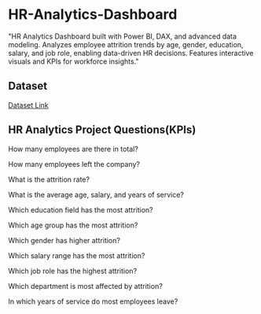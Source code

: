 # HR-Analytics-Dashboard
"HR Analytics Dashboard built with Power BI, DAX, and advanced data modeling. Analyzes employee attrition trends by age, gender, education, salary, and job role, enabling data-driven HR decisions. Features interactive visuals and KPIs for workforce insights."

## Dataset

<a href = "https://github.com/abhivaland2-maker/HR-Analytics-Dashboard/blob/main/HR_Analytics.csv">Dataset Link</a>

## HR Analytics Project Questions(KPIs)
How many employees are there in total?

How many employees left the company?

What is the attrition rate?

What is the average age, salary, and years of service?

Which education field has the most attrition?

Which age group has the most attrition?

Which gender has higher attrition?

Which salary range has the most attrition?

Which job role has the highest attrition?

Which department is most affected by attrition?

In which years of service do most employees leave?
